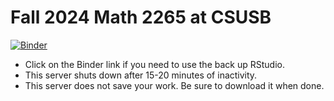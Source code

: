 # Fall 2024 Math 2265 at CSUSB

[![Binder](https://mybinder.org/badge_logo.svg)](https://mybinder.org/v2/gh/youngsuKim-CSUSB/f2024_math_2265/HEAD)

- Click on the Binder link if you need to use the back up RStudio.
- This server shuts down after 15-20 minutes of inactivity.
- This server does not save your work. Be sure to download it when done.